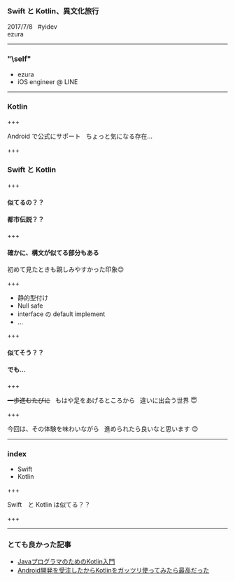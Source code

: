 ### Swift と Kotlin、異文化旅行
2017/7/8   
\#yidev  
ezura

---

### "\self"
* ezura
* iOS engineer @ LINE

---

### Kotlin

+++

Android で公式にサポート  
ちょっと気になる存在…

+++

### Swift と Kotlin

+++

#### 似てるの？？
#### 都市伝説？？

+++

#### 確かに、構文が似てる部分もある
初めて見たときも親しみやすかった印象😊

+++

* 静的型付け
* Null safe
* interface の default implement
* ...

+++

#### 似てそう？？  
#### でも…

+++

~~一歩進むたびに~~  
もはや足をあげるところから  
違いに出会う世界 😇

+++

今回は、その体験を味わいながら  
進められたら良いなと思います 😊

---

### index
* Swift
* Kotlin

+++

Swift　と Kotlin は似てる？？

+++


---

### とても良かった記事
* [JavaプログラマのためのKotlin入門](http://qiita.com/koher/items/bcc58c01c6ff2ece658f)
* [Android開発を受注したからKotlinをガッツリ使ってみたら最高だった](http://qiita.com/omochimetaru/items/98e015b0b694dd97f323)
